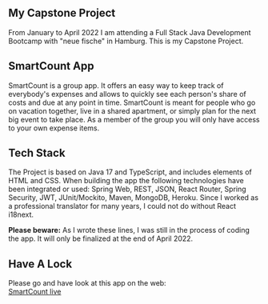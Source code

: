 ## My Capstone Project

From January to April 2022 I am attending a Full Stack Java Development Bootcamp with "neue fische" in Hamburg. This is my Capstone Project.

## SmartCount App
SmartCount is a group app. It offers an easy way to keep track of everybody's expenses and allows to quickly see each person's share of costs and due at any point in time. SmartCount is meant for people who go on vacation together, live in a shared apartment, or simply plan for the next big event to take place. As a member of the group you will only have access to your own expense items.

## Tech Stack
The Project is based on Java 17 and TypeScript, and includes elements of HTML and CSS. When building the app the following technologies have been integrated or used: Spring Web, REST, JSON, React Router, Spring Security, JWT, JUnit/Mockito, Maven, MongoDB, Heroku. Since I worked as a professional translator for many years, I could not do without React i18next.

**Please beware:** As I wrote these lines, I was still in the process of coding the app. It will only be finalized at the end of April 2022.

## Have A Lock
Please go and have look at this app on the web:  
[SmartCount live](https://capstone-smartcount.herokuapp.com/)